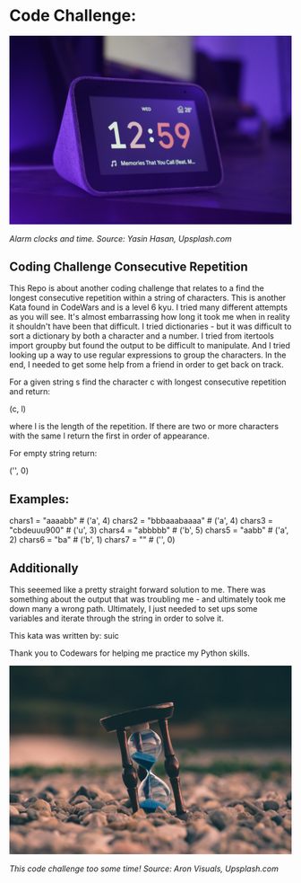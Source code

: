

# Code Challenge: 

![](https://raw.githubusercontent.com/twhipple/Coding_Challenge_Simple_Time_Difference/main/Images/yasin-hasan-k5R9SGDAGJc-unsplash.jpg)

*Alarm clocks and time. Source: Yasin Hasan, Upsplash.com*


## Coding Challenge Consecutive Repetition

This Repo is about another coding challenge that relates to a find the longest consecutive repetition within a string of characters. This is another Kata found in CodeWars and is a level 6 kyu. I tried many different attempts as you will see. It's almost embarrassing how long it took me when in reality it shouldn't have been that difficult. I tried dictionaries - but it was difficult to sort a dictionary by both a character and a number. I tried from itertools import groupby but found the output to be difficult to manipulate. And I tried looking up a way to use regular expressions to group the characters. In the end, I needed to get some help from a friend in order to get back on track.

For a given string s find the character c with longest consecutive repetition and return:

(c, l)

where l is the length of the repetition. If there are two or more characters with the same l return the first in order of appearance.

For empty string return:

('', 0)


## Examples:

chars1 = "aaaabb" # ('a', 4)
chars2 = "bbbaaabaaaa" # ('a', 4)
chars3 = "cbdeuuu900" # ('u', 3)
chars4 = "abbbbb" # ('b', 5)
chars5 = "aabb" # ('a', 2)
chars6 = "ba" # ('b', 1)
chars7 = "" # ('', 0)


## Additionally

This seeemed like a pretty straight forward solution to me. There was something about the output that was troubling me - and ultimately took me down many a wrong path. Ultimately, I just needed to set ups some variables and iterate through the string in order to solve it.

This kata was written by: suic

Thank you to Codewars for helping me practice my Python skills.

![](https://raw.githubusercontent.com/twhipple/Coding_Challenge_Simple_Time_Difference/main/Images/aron-visuals-BXOXnQ26B7o-unsplash.jpg)

*This code challenge too some time! Source: Aron Visuals, Upsplash.com*


